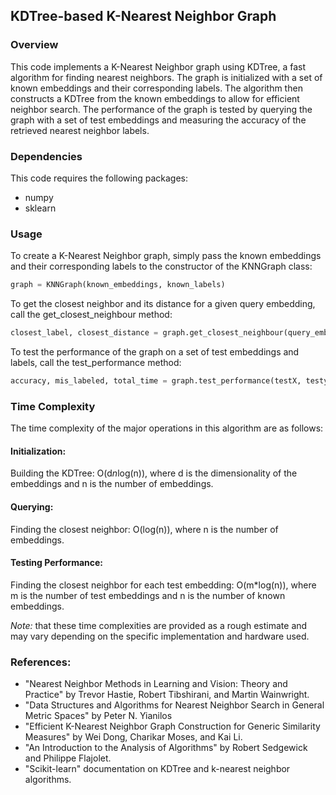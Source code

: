 ## KDTree-based K-Nearest Neighbor Graph

### Overview

This code implements a K-Nearest Neighbor graph using KDTree, a fast algorithm for finding nearest neighbors. The graph is initialized with a set of known embeddings and their corresponding labels. The algorithm then constructs a KDTree from the known embeddings to allow for efficient neighbor search. The performance of the graph is tested by querying the graph with a set of test embeddings and measuring the accuracy of the retrieved nearest neighbor labels.

### Dependencies

This code requires the following packages:

- numpy
- sklearn

### Usage

To create a K-Nearest Neighbor graph, simply pass the known embeddings and their corresponding labels to the constructor of the KNNGraph class:

```python
graph = KNNGraph(known_embeddings, known_labels)
```

To get the closest neighbor and its distance for a given query embedding, call the get_closest_neighbour method:

```python
closest_label, closest_distance = graph.get_closest_neighbour(query_embedding)
```

To test the performance of the graph on a set of test embeddings and labels, call the test_performance method:

```python
accuracy, mis_labeled, total_time = graph.test_performance(testX, testy)
```

### Time Complexity

The time complexity of the major operations in this algorithm are as follows:

#### Initialization:

Building the KDTree: O(d*n*log(n)), where d is the dimensionality of the embeddings and n is the number of embeddings.

#### Querying:

Finding the closest neighbor: O(log(n)), where n is the number of embeddings.

#### Testing Performance:

Finding the closest neighbor for each test embedding: O(m\*log(n)), where m is the number of test embeddings and n is the number of known embeddings.

_Note:_ that these time complexities are provided as a rough estimate and may vary depending on the specific implementation and hardware used.

### References:

- "Nearest Neighbor Methods in Learning and Vision: Theory and Practice" by Trevor Hastie, Robert Tibshirani, and Martin Wainwright.
- "Data Structures and Algorithms for Nearest Neighbor Search in General Metric Spaces" by Peter N. Yianilos
- "Efficient K-Nearest Neighbor Graph Construction for Generic Similarity Measures" by Wei Dong, Charikar Moses, and Kai Li.
- "An Introduction to the Analysis of Algorithms" by Robert Sedgewick and Philippe Flajolet.
- "Scikit-learn" documentation on KDTree and k-nearest neighbor algorithms.
